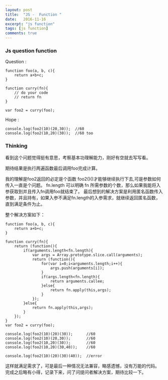 ```yaml
---
layout: post
title:  "JS -  Function "
date:   2016-11-16
excerpt: "js function"
tags: [js function]
comments: true
---
```


### Js question function

Question : 

    function foo(a, b, c){
  		return a+b+c;
	}

	function curry(fn){
		// do your code
		// return fn
	}

	var foo2 = curry(foo);

Hope :

    console.log(foo2(10)(20,30));  //60
	console.log(foo2(10,20)(30));  //60 too


### Thinking

看到这个问题觉得挺有意思，考察基本功理解能力，刚好有空就去写写看。

期待结果是执行两遍函数最后调用foo完成计算。

我的理解是foo2返回的必定是个函数 foo2()()才能够继续执行下去,可是参数如何传入一直是个问题。
fn.length 可以明确 fn 所需参数的个数，那么如果我能将入参获取到并且传入fn调用foo就结束了。
最后想到的解决方案是利用匿名函数传入参数，并且持有，如果入参不满足fn.length的入参需求，就继续返回匿名函数，直到满足条件为止。

整个解决方案如下：

    function foo(a, b, c){
  		return a+b+c;
	}

	function curry(fn){
		return (function(){
			if(arguments.length<fn.length){
				var args = Array.prototype.slice.call(arguments);
				return (function(){
					for(var i=0;i<arguments.length;i++){
						args.push(arguments[i]);
					}
					if(args.length<fn.length){
						return arguments.callee;						
					}else{
						return fn.apply(this,args);
					}
				});
			}else{
				return fn.apply(this,args);
			}
		});
	}
	var foo2 = curry(foo);

	console.log(foo2(10)(20)(30));		//60
	console.log(foo2(10)(20,30));		//60
	console.log(foo2(10,20)(30));		//60
	console.log(foo2(10,20)(30,40));	//60

	console.log(foo2(10)(20)(30)(40));	//error

这样就满足需求了，可是最后一种情况无法兼容，略感遗憾，没有万能的代码。
完成之后略有小得，记录下来，问了问提问者解决方案，期待比较一下。

